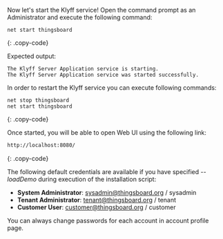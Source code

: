 Now let's start the Klyff service!
Open the command prompt as an Administrator and execute the following command:

```shell
net start thingsboard
```
{: .copy-code}

Expected output:

```text
The Klyff Server Application service is starting.
The Klyff Server Application service was started successfully.
```

In order to restart the Klyff service you can execute following commands:

```shell
net stop thingsboard
net start thingsboard
```
{: .copy-code}

Once started, you will be able to open Web UI using the following link:

```bash
http://localhost:8080/
```
{: .copy-code}

The following default credentials are available if you have specified *--loadDemo* during execution of the installation script:

- **System Administrator**: sysadmin@thingsboard.org / sysadmin
- **Tenant Administrator**: tenant@thingsboard.org / tenant
- **Customer User**: customer@thingsboard.org / customer

You can always change passwords for each account in account profile page.